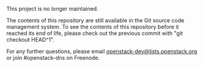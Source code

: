 This project is no longer maintained.

The contents of this repository are still available in the Git
source code management system.  To see the contents of this
repository before it reached its end of life, please check out the
previous commit with "git checkout HEAD^1".

For any further questions, please email
openstack-dev@lists.openstack.org or join #openstack-dns on
Freenode.
